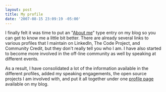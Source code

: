 ```yaml
---
layout: post
title: My profile
date: '2007-08-15 23:09:19 -05:00'
---
```


I finally felt it was time to put an "[About me](/aboutme)" type entry on my blog so you can get to know me a little bit better. There are already several links to various profiles that I maintain on LinkedIn, The Code Project, and Community Credit, but they don't really tell you who I am. I have also started to become more involved in the off-line community as well by speaking at different events.

As a result, I have consolidated a lot of the information available in the different profiles, added my speaking engagements, the open source projects I am involved with, and put it all together under one [profile page](aboutme) available on my blog.
